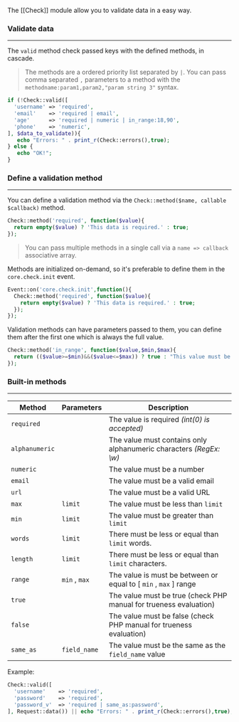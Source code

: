 The [[Check]] module allow you to validate data in a easy way.

### Validate data
---

The `valid` method check passed keys with the defined methods, in cascade.

> The methods are a ordered priority list separated by `|`. You can pass comma separated `,` parameters to a method with the `methodname:param1,param2,"param string 3"` syntax.

```php
if (!Check::valid([
  'username' => 'required',
  'email'    => 'required | email',
  'age'      => 'required | numeric | in_range:18,90',
  'phone'    => 'numeric',
], $data_to_validate)){
   echo "Errors: " . print_r(Check::errors(),true);
} else {
   echo "OK!";
}
```


### Define a validation method
---

You can define a validation method via the `Check::method($name, callable $callback)` method.

```php
Check::method('required', function($value){
  return empty($value) ? 'This data is required.' : true;
});
```

> You can pass multiple methods in a single call via a `name => callback` associative array.

Methods are initialized on-demand, so it's preferable to define them in the `core.check.init` event.

```php
Event::on('core.check.init',function(){
  Check::method('required', function($value){
    return empty($value) ? 'This data is required.' : true;
  });
});
```

Validation methods can have parameters passed to them, you can define them after the first one which is always the full value.

```php
Check::method('in_range', function($value,$min,$max){
  return (($value>=$min)&&($value<=$max)) ? true : "This value must be in [$min,$max] range.";
});
```

### Built-in methods
---

| Method | Parameters | Description |
|--------|------------|-------------|
`required` | | The value is required _(int(0) is accepted)_
`alphanumeric` | | The value must contains only alphanumeric characters _(RegEx: \w)_
`numeric` | | The value must be a number
`email` | | The value must be a valid email
`url` | | The value must be a valid URL
`max` | `limit` | The value must be less than `limit`
`min` | `limit` | The value must be greater than `limit`
`words` | `limit` | There must be less or equal than `limit` words.
`length` | `limit` | There must be less or equal than `limit` characters.
`range` | `min` , `max` | The value is must be between or equal to [ `min` , `max` ] range
`true` | | The value must be true (check PHP manual for trueness evaluation)
`false` | | The value must be false (check PHP manual for trueness evaluation)
`same_as` | `field_name` | The value must be the same as the `field_name` value


Example:

```php
Check::valid([
  'username'    => 'required',
  'password'    => 'required',
  'password_v'  => 'required | same_as:password',
], Request::data()) || echo "Errors: " . print_r(Check::errors(),true);
```